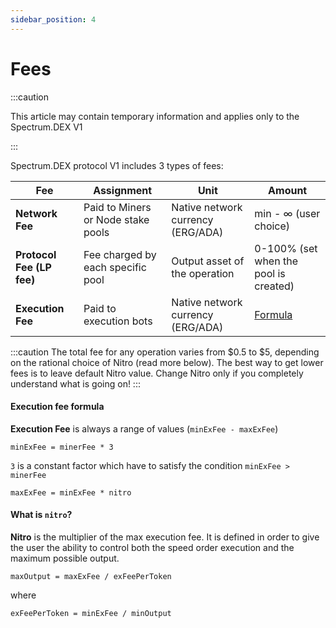 ```yaml
---
sidebar_position: 4
---
```


# Fees

:::caution

This article may contain temporary information and applies only to the Spectrum.DEX V1

:::

Spectrum.DEX protocol V1 includes 3 types of fees:

| Fee                       | Assignment                         | Unit                              | Amount                                |
| ------------------------- | ---------------------------------- | --------------------------------- | ------------------------------------- |
| **Network Fee**           | Paid to Miners or Node stake pools | Native network currency (ERG/ADA) | min - ∞ (user choice)                 |
| **Protocol Fee (LP fee)** | Fee charged by each specific pool   | Output asset of the operation     | 0-100% (set when the pool is created) |
| **Execution Fee**         | Paid to execution bots             | Native network currency (ERG/ADA) | [Formula](#execution-fee-formula)     |

:::caution
The total fee for any operation varies from $0.5 to $5, depending on the rational choice of Nitro (read more
below). The best way to get lower fees is to leave default Nitro value. Change Nitro only if you completely 
understand what is going on!
:::

#### Execution fee formula

**Execution Fee** is always a range of values (`minExFee - maxExFee`)

`minExFee = minerFee * 3`

`3` is a constant factor which have to satisfy the condition `minExFee > minerFee`

`maxExFee = minExFee * nitro`

#### What is `nitro`?
**Nitro** is the multiplier of the max execution fee. It is defined in order to give the user the ability to control 
both the speed order execution and the maximum possible output.

`maxOutput = maxExFee / exFeePerToken`

where

`exFeePerToken = minExFee / minOutput`
